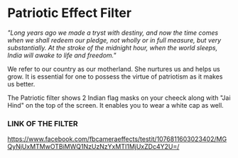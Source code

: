 # Patriotic Effect Filter 

*"Long years ago we made a tryst with destiny, and now the time comes when we shall redeem our pledge, not wholly or in full measure, but very substantially. At the stroke of the midnight hour, when the world sleeps, India will awake to life and freedom."* 

We refer to our country as our motherland. She nurtures us and helps us grow. It is essential for one to possess the virtue of patriotism as it makes us better. 

The Patriotic filter shows 2 Indian flag masks on your cheeck along with "Jai Hind" on the top of the screen. It enables you to wear a white cap as well. 
 
### LINK OF THE FILTER 

https://www.facebook.com/fbcameraeffects/testit/1076811603023402/MGQyNjUxMTMwOTBiMWQ1NzUzNzYxMTI1MjUxZDc4Y2U=/





